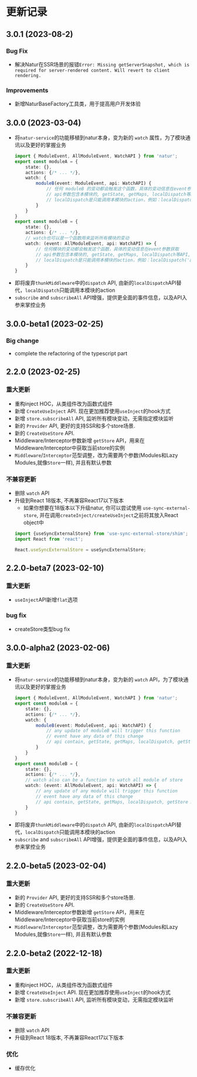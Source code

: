 # 更新记录



## 3.0.1 (2023-08-2)


### Bug Fix

- 解决Natur在SSR场景的报错`Error: Missing getServerSnapshot, which is required for server-rendered content. Will revert to client rendering.`

### Improvements


- 新增NaturBaseFactory工具类，用于提高用户开发体验




## 3.0.0 (2023-03-04)

- 将`natur-service`的功能移植到natur本身，变为新的 `watch` 属性，为了模块通讯以及更好的掌握业务
    ```ts
    import { ModuleEvent, AllModuleEvent, WatchAPI } from 'natur';
    export const moduleA = {
        state: {},
        actions: {/* ... */},
        watch: {
            moduleB(event: ModuleEvent, api: WatchAPI) {
                // 任何 moduleB 的变动都会触发这个函数，具体的变动信息在event参数获取
                // api参数包含本模块的, getState, getMaps, localDispatch等API, 以及获取全局store的getStoreAPI.
                // localDispatch是只能调用本模块的action，例如：localDispatch('actionNameA', ...actionAArgs);
            }
        }
    }
    export const moduleB = {
        state: {},
        actions: {/* ... */},
        // watch也可以是一个函数用来监听所有模块的变动
        watch: (event: AllModuleEvent, api: WatchAPI) => { 
            // 任何模块的变动都会触发这个函数，具体的变动信息在event参数获取
            // api参数包含本模块的, getState, getMaps, localDispatch等API, 以及获取全局store的getStoreAPI.
            // localDispatch是只能调用本模块的action，例如：localDispatch('actionNameA', ...actionAArgs);
        }
    }
    ```
- 即将废弃`thunkMiddleware`中的`dispatch` API, 由新的`localDispatch`API替代，`localDispatch`只能调用本模块的action
- `subscribe` and `subscribeAll` API增强，提供更全面的事件信息，以及API入参来掌控业务



## 3.0.0-beta1 (2023-02-25)

### Big change

- complete the refactoring of the typescript part

## 2.2.0 (2023-02-25)

### 重大更新

- 重构inject HOC，从类组件改为函数式组件
- 新增 `CreateUseInject` API. 现在更加推荐使用`useInject`的hook方式
- 新增 `store.subscribeAll` API, 监听所有模块变动，无需指定模块监听
- 新的 `Provider` API, 更好的支持SSR和多个store场景.
- 新的 `CreateUseStore` API.
- Middleware/Interceptor参数新增 `getStore` API，用来在Middleware/Interceptor中获取当前store的实例
- `Middleware`/`Interceptor`范型调整，改为需要两个参数(Modules和Lazy Modules,就像`Store`一样), 并且有默认参数


### 不兼容更新

- 删除 `watch` API
- 升级到React 18版本, 不再兼容React17以下版本
    - 如果你想要在18版本以下升级natur, 你可以尝试使用 `use-sync-external-store`, 并在调用`createInject/createUseInject`之前将其放入React object中
    ```ts
    import {useSyncExternalStore} from 'use-sync-external-store/shim';
    import React from 'react';
    
    React.useSyncExternalStore = useSyncExternalStore;
    ```



## 2.2.0-beta7 (2023-02-10)

### 重大更新

- `useInject`API新增`flat`选项

### bug fix

- createStore类型bug fix


## 3.0.0-alpha2 (2023-02-06)

### 重大更新

- 将`natur-service`的功能移植到natur本身，变为新的 `watch` API，为了模块通讯以及更好的掌握业务
    ```ts
    import { ModuleEvent, AllModuleEvent, WatchAPI } from 'natur';
    export const moduleA = {
        state: {},
        actions: {/* ... */},
        watch: {
            moduleB(event: ModuleEvent, api: WatchAPI) {
                // any update of moduleB will trigger this function
                // event have any data of this change
                // api contain, getState, getMaps, localDispatch, getStore API etc.
            }
        }
    }
    export const moduleB = {
        state: {},
        actions: {/* ... */},
        // watch also can be a function to watch all module of store
        watch: (event: AllModuleEvent, api: WatchAPI) => { 
            // any update of any module will trigger this function
            // event have any data of this change
            // api contain, getState, getMaps, localDispatch, getStore API etc.
        }
    }
    ```
- 即将废弃`thunkMiddleware`中的`dispatch` API, 由新的`localDispatch`API替代，`localDispatch`只能调用本模块的action
- `subscribe` and `subscribeAll` API增强，提供更全面的事件信息，以及API入参来掌控业务

## 2.2.0-beta5 (2023-02-04)

### 重大更新

- 新的 `Provider` API, 更好的支持SSR和多个store场景.
- 新的 `CreateUseStore` API.
- Middleware/Interceptor参数新增 `getStore` API，用来在Middleware/Interceptor中获取当前store的实例
- `Middleware`/`Interceptor`范型调整，改为需要两个参数(Modules和Lazy Modules,就像`Store`一样), 并且有默认参数


## 2.2.0-beta2 (2022-12-18)

### 重大更新

- 重构inject HOC，从类组件改为函数式组件
- 新增 `CreateUseInject` API. 现在更加推荐使用`useInject`的hook方式
- 新增 `store.subscribeAll` API, 监听所有模块变动，无需指定模块监听

### 不兼容更新

- 删除 `watch` API
- 升级到React 18版本, 不再兼容React17以下版本

### 优化

- 缓存优化